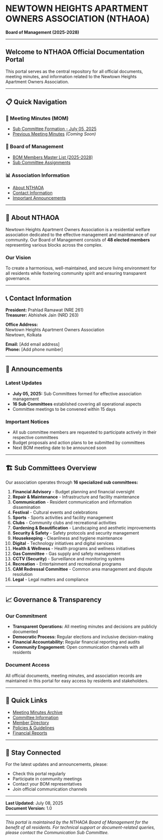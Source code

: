# NEWTOWN HEIGHTS APARTMENT OWNERS ASSOCIATION (NTHAOA)
**Board of Management (2025-2028)**

---

## Welcome to NTHAOA Official Documentation Portal

This portal serves as the central repository for all official documents, meeting minutes, and information related to the Newtown Heights Apartment Owners Association.

---

## 📋 Quick Navigation

### 📝 Meeting Minutes (MOM)
- [Sub Committee Formation - July 05, 2025](./MOM/002-BOM.md)
- [Previous Meeting Minutes](#) *(Coming Soon)*

### 👥 Board of Management
- [BOM Members Master List (2025-2028)](./members/bom-master-list.md)
- [Sub Committee Assignments](./committees/sub-committees.md)

### 📊 Association Information
- [About NTHAOA](#about-nthaoa)
- [Contact Information](#contact-information)
- [Important Announcements](#announcements)

---

## 🏢 About NTHAOA

Newtown Heights Apartment Owners Association is a residential welfare association dedicated to the effective management and maintenance of our community. Our Board of Management consists of **48 elected members** representing various blocks across the complex.

### Our Vision
To create a harmonious, well-maintained, and secure living environment for all residents while fostering community spirit and ensuring transparent governance.

---

## 📞 Contact Information

**President:** Prahlad Ramawat (NRE 261)  
**Treasurer:** Abhishek Jain (NRD 263)  

**Office Address:**  
Newtown Heights Apartment Owners Association  
Newtown, Kolkata  

**Email:** [Add email address]  
**Phone:** [Add phone number]  

---

## 📢 Announcements

### Latest Updates
- **July 05, 2025:** Sub Committees formed for effective association management
- **16 Sub Committees** established covering all operational aspects
- Committee meetings to be convened within 15 days

### Important Notices
- All sub committee members are requested to participate actively in their respective committees
- Budget proposals and action plans to be submitted by committees
- Next BOM meeting date to be announced soon

---

## 🏗️ Sub Committees Overview

Our association operates through **16 specialized sub committees:**

1. **Financial Advisory** - Budget planning and financial oversight
2. **Repair & Maintenance** - Infrastructure and facility maintenance
3. **Communication** - Resident communication and information dissemination
4. **Festival** - Cultural events and celebrations
5. **Sports** - Sports activities and facility management
6. **Clubs** - Community clubs and recreational activities
7. **Gardening & Beautification** - Landscaping and aesthetic improvements
8. **Security & Safety** - Safety protocols and security management
9. **Housekeeping** - Cleanliness and hygiene maintenance
10. **Digital** - Technology initiatives and digital services
11. **Health & Wellness** - Health programs and wellness initiatives
12. **Gas Committee** - Gas supply and safety management
13. **CCTV (Security)** - Surveillance and monitoring systems
14. **Recreation** - Entertainment and recreational programs
15. **CAM Redressal Committee** - Common area management and dispute resolution
16. **Legal** - Legal matters and compliance

---

## 📈 Governance & Transparency

### Our Commitment
- **Transparent Operations:** All meeting minutes and decisions are publicly documented
- **Democratic Process:** Regular elections and inclusive decision-making
- **Financial Accountability:** Regular financial reporting and audits
- **Community Engagement:** Open communication channels with all residents

### Document Access
All official documents, meeting minutes, and association records are maintained in this portal for easy access by residents and stakeholders.

---

## 🔗 Quick Links

- [Meeting Minutes Archive](./meetings/)
- [Committee Information](./committees/)
- [Member Directory](./members/)
- [Policies & Guidelines](./policies/)
- [Financial Reports](./reports/)

---

## 📱 Stay Connected

For the latest updates and announcements, please:
- Check this portal regularly
- Participate in community meetings
- Contact your BOM representatives
- Join official communication channels

---

**Last Updated:** July 08, 2025  
**Document Version:** 1.0  

---

*This portal is maintained by the NTHAOA Board of Management for the benefit of all residents. For technical support or document-related queries, please contact the Communication Sub Committee.*
